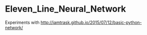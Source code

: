 # Eleven_Line_Neural_Network
Experiments with http://iamtrask.github.io/2015/07/12/basic-python-network/
